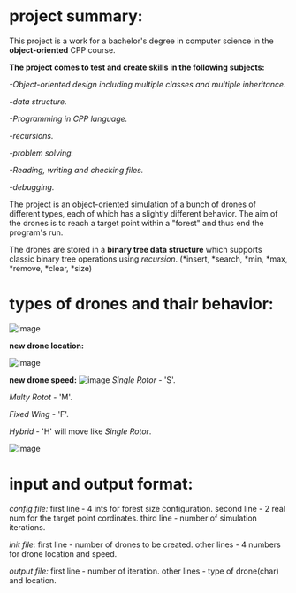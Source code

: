 # project summary:

This project is a work for a bachelor's degree in computer science in the **object-oriented** CPP course.

**The project comes to test and create skills in the following subjects:**

*-Object-oriented design including multiple classes and multiple inheritance.*

*-data structure.*

*-Programming in CPP language.*

*-recursions.*

*-problem solving.*

*-Reading, writing and checking files.*

*-debugging.*

The project is an object-oriented simulation of a bunch of drones of different types, each of which has a slightly different behavior.
The aim of the drones is to reach a target point within a "forest" and thus end the program's run.

The drones are stored in a **binary tree data structure** which supports classic binary tree operations using *recursion*.
(*insert, *search, *min, *max, *remove, *clear, *size)

# types of drones and thair behavior:
![image](https://github.com/user-attachments/assets/09756c80-0d44-4b52-af76-ebdda611f662)



**new drone location:** 

![image](https://github.com/user-attachments/assets/e58bca51-057d-4f45-b4ef-8b8388186393)


**new drone speed:**
![image](https://github.com/user-attachments/assets/0ca2d086-edc7-4b0e-aec0-a6402e0f737b)
*Single Rotor* - 'S'.

*Multy Rotot* - 'M'.

*Fixed Wing* - 'F'.

*Hybrid* - 'H'  will move like *Single Rotor*.

![image](https://github.com/user-attachments/assets/947b69f4-12ec-4c68-9268-4800addc3b9b)

# input and output format:
*config file:* 
first line - 4 ints for forest size configuration.
second line - 2 real num for the target point cordinates.
third line - number of simulation iterations.

*init file:*
first line - number of drones to be created.
other lines - 4 numbers for drone location and speed.

*output file:*
first line - number of iteration.
other lines - type of drone(char) and location.



